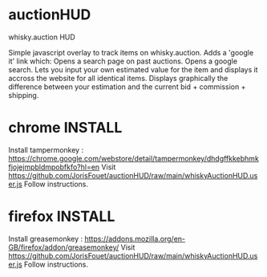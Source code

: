 # auctionHUD
whisky.auction HUD

Simple javascript overlay to track items on whisky.auction.
Adds a 'google it' link
which:
  Opens a search page on past auctions.
  Opens a google search.
  Lets you input your own estimated value for the item and displays it accross the website for all identical items.
  Displays graphically the difference between your estimation and the current bid + commission + shipping.

# chrome INSTALL
Install tampermonkey : https://chrome.google.com/webstore/detail/tampermonkey/dhdgffkkebhmkfjojejmpbldmpobfkfo?hl=en
Visit https://github.com/JorisFouet/auctionHUD/raw/main/whiskyAuctionHUD.user.js
Follow instructions.

# firefox INSTALL
Install greasemonkey : https://addons.mozilla.org/en-GB/firefox/addon/greasemonkey/
Visit https://github.com/JorisFouet/auctionHUD/raw/main/whiskyAuctionHUD.user.js
Follow instructions.
